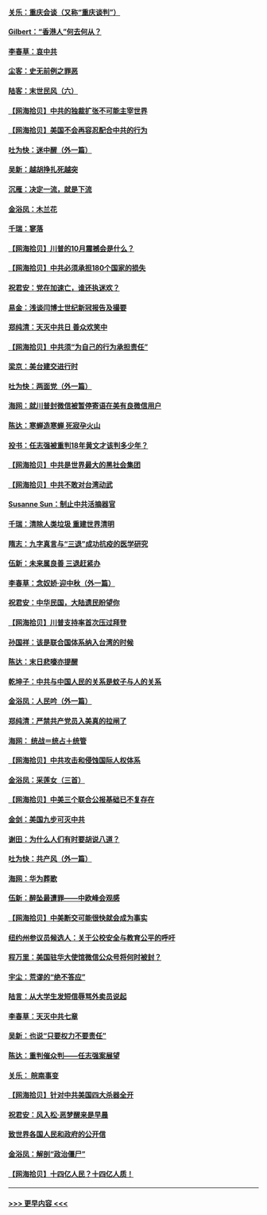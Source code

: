 #### [关乐：重庆会谈（又称“重庆谈判”）](../pages/nsc993/n12437525.md?t=09291502) 
#### [Gilbert：“香港人”何去何从？](../pages/nsc993/n12435894.md?t=09291502) 
#### [李春草：哀中共](../pages/nsc993/n12435874.md?t=09291502) 
#### [尘客：史无前例之罪恶](../pages/nsc993/n12435762.md?t=09291502) 
#### [陆客：末世民风（六）](../pages/nsc993/n12435354.md?t=09291502) 
#### [【网海拾贝】中共的独裁扩张不可能主宰世界](../pages/nsc993/n12435151.md?t=09291502) 
#### [【网海拾贝】美国不会再容忍配合中共的行为](../pages/nsc993/n12433808.md?t=09291502) 
#### [吐为快：迷中醒（外一篇）](../pages/nsc993/n12433585.md?t=09291502) 
#### [吴新：越胡挣扎死越突](../pages/nsc993/n12433562.md?t=09291502) 
#### [沉雁：决定一流，就是下流](../pages/nsc993/n12432128.md?t=09291502) 
#### [金浴凤：木兰花](../pages/nsc993/n12432124.md?t=09291502) 
#### [千瑞：寥落](../pages/nsc993/n12432071.md?t=09291502) 
#### [【网海拾贝】川普的10月震撼会是什么？](../pages/nsc993/n12431624.md?t=09291502) 
#### [【网海拾贝】中共必须承担180个国家的损失](../pages/nsc993/n12428893.md?t=09291502) 
#### [祝君安：党在加速亡，谁还执迷欢？](../pages/nsc993/n12428652.md?t=09291502) 
#### [易金：浅谈闫博士世纪新冠报告及撮要](../pages/nsc993/n12426822.md?t=09291502) 
#### [郑纯清：天灭中共日 善众欢笑中](../pages/nsc993/n12426784.md?t=09291502) 
#### [【网海拾贝】中共须“为自己的行为承担责任”](../pages/nsc993/n12426067.md?t=09291502) 
#### [梁京：美台建交进行时](../pages/nsc993/n12424066.md?t=09291502) 
#### [吐为快：两面党（外一篇）](../pages/nsc993/n12424043.md?t=09291502) 
#### [海网：就川普封微信被暂停寄语在美有良微信用户](../pages/nsc993/n12424021.md?t=09291502) 
#### [陈达：寒蝉造寒蝉 死寂孕火山](../pages/nsc993/n12423958.md?t=09291502) 
#### [投书：任志强被重判18年黄文才该判多少年？](../pages/nsc993/n12423672.md?t=09291502) 
#### [【网海拾贝】中共是世界最大的黑社会集团](../pages/nsc993/n12423543.md?t=09291502) 
#### [【网海拾贝】中共不敢对台湾动武](../pages/nsc993/n12421418.md?t=09291502) 
#### [Susanne Sun：制止中共活摘器官](../pages/nsc993/n12419654.md?t=09291502) 
#### [千瑞：清除人类垃圾 重建世界清明](../pages/nsc993/n12419414.md?t=09291502) 
#### [隋志：九字真言与“三退”成功抗疫的医学研究](../pages/nsc993/n12419248.md?t=09291502) 
#### [伍新：未来属良善 三退赶紧办](../pages/nsc993/n12418496.md?t=09291502) 
#### [李春草：念奴娇·迎中秋（外一篇）](../pages/nsc993/n12418465.md?t=09291502) 
#### [祝君安：中华民国，大陆遗民盼望你](../pages/nsc993/n12418089.md?t=09291502) 
#### [【网海拾贝】川普支持率首次压过拜登](../pages/nsc993/n12418050.md?t=09291502) 
#### [孙国祥：该是联合国体系纳入台湾的时候](../pages/nsc993/n12417369.md?t=09291502) 
#### [陈达：末日悲嚎亦提醒](../pages/nsc993/n12416736.md?t=09291502) 
#### [乾坤子：中共与中国人民的关系是蚊子与人的关系](../pages/nsc993/n12416632.md?t=09291502) 
#### [金浴凤：人民吟（外一篇）](../pages/nsc993/n12416567.md?t=09291502) 
#### [郑纯清：严禁共产党员入美真的拉闸了](../pages/nsc993/n12416550.md?t=09291502) 
#### [海网： 统战＝统占＋统管](../pages/nsc993/n12416404.md?t=09291502) 
#### [【网海拾贝】中共攻击和侵蚀国际人权体系](../pages/nsc993/n12416250.md?t=09291502) 
#### [金浴凤：采莲女（三首）](../pages/nsc993/n12415517.md?t=09291502) 
#### [【网海拾贝】中美三个联合公报基础已不复存在](../pages/nsc993/n12415054.md?t=09291502) 
#### [金剑：美国九步可灭中共](../pages/nsc993/n12413183.md?t=09291502) 
#### [谢田：为什么人们有时要胡说八道？](../pages/nsc993/n12411861.md?t=09291502) 
#### [吐为快：共产风（外一篇）](../pages/nsc993/n12411761.md?t=09291502) 
#### [海网：华为葬歌](../pages/nsc993/n12410381.md?t=09291502) 
#### [伍新：醉坠最遭罪——中欧峰会观感](../pages/nsc993/n12410364.md?t=09291502) 
#### [【网海拾贝】中美断交可能很快就会成为事实](../pages/nsc993/n12409495.md?t=09291502) 
#### [纽约州参议员候选人：关于公校安全与教育公平的呼吁](../pages/nsc993/n12409228.md?t=09291502) 
#### [程万里：美国驻华大使馆微信公众号将何时被封？](../pages/nsc993/n12407397.md?t=09291502) 
#### [宇尘：荒谬的“绝不答应”](../pages/nsc993/n12407360.md?t=09291502) 
#### [陆言：从大学生发短信辱骂外卖员说起](../pages/nsc993/n12407285.md?t=09291502) 
#### [李春草：天灭中共七章](../pages/nsc993/n12406988.md?t=09291502) 
#### [吴新：也说“只要权力不要责任”](../pages/nsc993/n12406966.md?t=09291502) 
#### [陈达：重判催众判——任志强案展望](../pages/nsc993/n12404540.md?t=09291502) 
#### [关乐： 皖南事变](../pages/nsc993/n12404288.md?t=09291502) 
#### [【网海拾贝】针对中共美国四大杀器全开](../pages/nsc993/n12404172.md?t=09291502) 
#### [祝君安：风入松‧恶梦醒来是早晨](../pages/nsc993/n12401953.md?t=09291502) 
#### [致世界各国人民和政府的公开信](../pages/nsc993/n12401824.md?t=09291502) 
#### [金浴凤：解剖“政治僵尸”](../pages/nsc993/n12401808.md?t=09291502) 
#### [【网海拾贝】十四亿人民？十四亿人质！](../pages/nsc993/n12401708.md?t=09291502) 

----
#### [ >>> 更早内容 <<< ](../indexes/nsc993-earlier.md)
